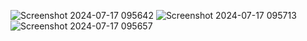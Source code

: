 ![Screenshot 2024-07-17 095642](https://github.com/user-attachments/assets/0eec1184-fc42-49d4-9c96-830a38d2b042)
![Screenshot 2024-07-17 095713](https://github.com/user-attachments/assets/868cf9bd-df46-4c98-89c0-e1a61e39558d)
![Screenshot 2024-07-17 095657](https://github.com/user-attachments/assets/43a1d536-e85e-44b6-9dc6-d6677d5bc805)
